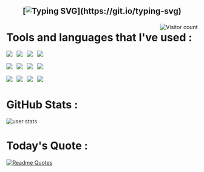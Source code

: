 <h2 align="center">

[![Typing SVG](https://readme-typing-svg.herokuapp.com?font='Lilita+One'&color=%23FF79C6&background=%2344475A&size=50&center=true&vCenter=true&width=650&height=100&lines=Hello,+my+name+is+Dovydas+!)](https://git.io/typing-svg)
 
</h2>

<img align="right" src="https://api.visitorbadge.io/api/visitors?path=https%3A%2F%2Fgithub.com%2Fdovy2kas%2Fdovy2kas&label=Visitors&labelColor=%2344475a&countColor=%23ff79c6&labelStyle=upper" alt="Visitor count">

# Tools and languages that I've used :
<div>
  <p>
    <img src="https://img.shields.io/badge/JavaScript-202020?style=for-the-badge&logo=javascript&logoColor=yellow"/> 
    <img src="https://img.shields.io/badge/Node.js-3c7f3a?style=for-the-badge&logo=node.js&logoColor=white"/> 
    <img src="https://img.shields.io/badge/HTML5-f1491c?&style=for-the-badge&logo=html5&logoColor=white"/> 
    <img src="https://img.shields.io/badge/React-202020?style=for-the-badge&logo=react&logoColor=5ccfee"/>
  </p>
  <p>
    <img src="https://img.shields.io/badge/Tailwindcss-white?style=for-the-badge&logo=Tailwindcss&logoColor=#08adcb"/> 
    <img src="https://img.shields.io/badge/Ubuntu-white?&style=for-the-badge&logo=ubuntu"/> 
    <img src="https://img.shields.io/badge/mysql-%2300f.svg?style=for-the-badge&logo=mysql&logoColor=white"/> 
    <img src="https://img.shields.io/badge/bootstrap-%238511FA.svg?style=for-the-badge&logo=bootstrap&logoColor=white"/>
  </p>
  <p>
    <img src="https://img.shields.io/badge/flask-%23000.svg?style=for-the-badge&logo=flask&logoColor=white"/> 
    <img src="https://img.shields.io/badge/jquery-%230769AD.svg?style=for-the-badge&logo=jquery&logoColor=white"/> 
    <img src="https://img.shields.io/badge/python-3670A0?style=for-the-badge&logo=python&logoColor=ffdd54"/> 
    <img src="https://img.shields.io/badge/css3-%231572B6.svg?style=for-the-badge&logo=css3&logoColor=white"/>
  </p>
</div>

# GitHub Stats :
<p><img align="center" src="https://github-readme-streak-stats.herokuapp.com/?user=dovy2kas&theme=dracula" alt="user stats" /></p>

# Today's Quote :
[![Readme Quotes](https://quotes-github-readme.vercel.app/api?type=horizontal&theme=dracula)](https://github.com/piyushsuthar/github-readme-quotes)
